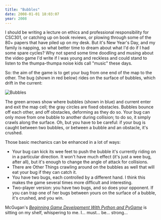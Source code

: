```yaml
---
title: "Bubbles"
date: 2008-01-01 18:03:07
year: 2008
---
```

I should be writing a lecture on ethics and professional responsibility for CSC301, or catching up on book reviews, or plowing through some of the 80+ papers that have piled up on my desk. But it's New Year's Day, and my family is napping, so what better time to dream about what I'd do if I had some spare cycles? Why not spend some time doodling and musing about the video game I'd write if I was young and reckless and could stand to listen to the thumpa-thumpa noise kids call "music" these days.

So: the aim of the game is to get your bug from one end of the map to the other. The bug (shown in red below) rides on the surface of bubbles, which drift in the current:

<img alt="Bubbles" id="image1286" src="{{'/files/2008/01/bubbles.png' | relative_url}}" />

The green arrows show where bubbles (shown in blue) and current enter and exit the map cell; the gray circles are fixed obstacles. Bubbles bounce off each other, and off obstacles, deforming as they do so.  Your bug can only move from one bubble to another during collision; to do so, it simply crawls along the surface. Oh, but you have to be careful: if your bug is caught between two bubbles, or between a bubble and an obstacle, it's crushed.

Those basic mechanics can be enhanced in a lot of ways:
<ul>
  <li>Your bug can kick its wee feet to push the bubble it's currently riding on in a particular direction. It won't have much effect (it's just a wee bug, after all), but it's enough to change the angle of attack for collisions.</li>
  <li>There are Other Things crawling around on the bubbles as well that will eat your bug if they can catch it.</li>
  <li>You have two bugs, each controlled by a different hand. I think this makes the game several times more difficult and interesting.</li>
  <li>Two-player version: you have two bugs, and so does your opponent. If you can trap one of her bugs between yours on the surface of a bubble, it's crushed, and you win.</li>
</ul>
McGugan's <a href="http://www.amazon.com/Beginning-Game-Development-Python-Pygame/dp/1590598725"><em>Beginning Game Development With Python and PyGame</em></a> is sitting on my shelf, whispering to me.  I... must... be... strong...
